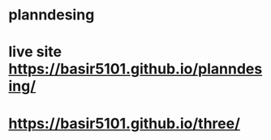 # planndesing
# live site https://basir5101.github.io/planndesing/
# https://basir5101.github.io/three/
